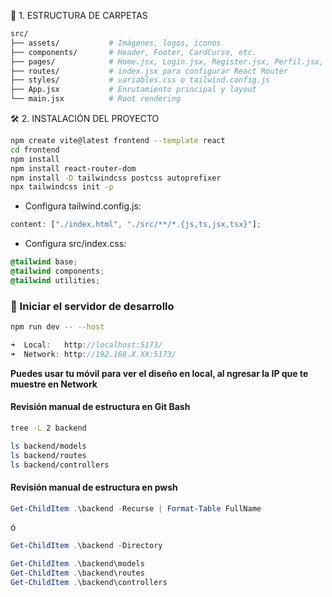 🧱 1. ESTRUCTURA DE CARPETAS

```bash
src/
├── assets/           # Imágenes, logos, íconos
├── components/       # Header, Footer, CardCurso, etc.
├── pages/            # Home.jsx, Login.jsx, Register.jsx, Perfil.jsx, Carrito.jsx, CursoDetalle.jsx
├── routes/           # index.jsx para configurar React Router
├── styles/           # variables.css o tailwind.config.js
├── App.jsx           # Enrutamiento principal y layout
└── main.jsx          # Root rendering
```

🛠️ 2. INSTALACIÓN DEL PROYECTO

```bash
npm create vite@latest frontend --template react
cd frontend
npm install
npm install react-router-dom
npm install -D tailwindcss postcss autoprefixer
npx tailwindcss init -p
```

- Configura tailwind.config.js:

```js
content: ["./index.html", "./src/**/*.{js,ts,jsx,tsx}"];
```

- Configura src/index.css:

```css
@tailwind base;
@tailwind components;
@tailwind utilities;
```

### 🔄 Iniciar el servidor de desarrollo

```bash
npm run dev -- --host
```

```cpp
➜  Local:   http://localhost:5173/
➜  Network: http://192.168.X.XX:5173/
```

**Puedes usar tu móvil para ver el diseño en local, al ngresar la IP que te muestre en Network**

#### Revisión manual de estructura en Git Bash

```bash
tree -L 2 backend
```

```bash
ls backend/models
ls backend/routes
ls backend/controllers
```

#### Revisión manual de estructura en pwsh

```powershell
Get-ChildItem .\backend -Recurse | Format-Table FullName
```

ó

```powershell
Get-ChildItem .\backend -Directory
```

```powershell
Get-ChildItem .\backend\models
Get-ChildItem .\backend\routes
Get-ChildItem .\backend\controllers
```
